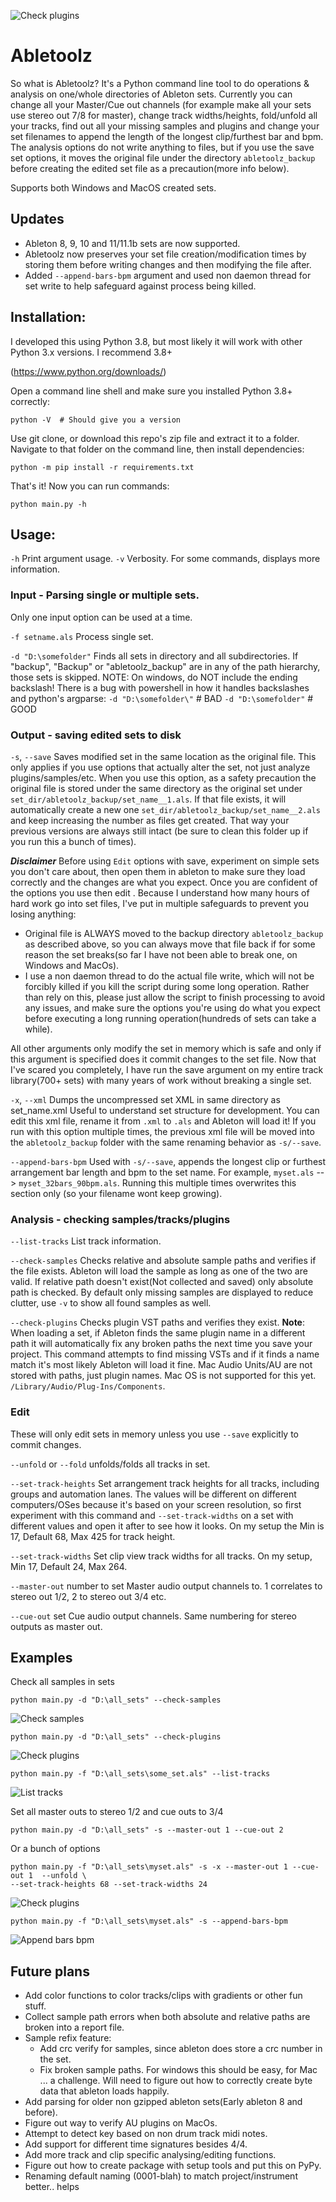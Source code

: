 ![Check plugins](/doc/top.png)
# Abletoolz

So what is Abletoolz? It's a Python command line tool to do operations & analysis on one/whole directories of Ableton
sets. Currently you can change all your Master/Cue out channels (for example make all your sets use 
stereo out 7/8 for master), change track widths/heights, fold/unfold all your tracks, find out all your missing 
samples and plugins and change your set filenames to append the length of the longest clip/furthest bar and bpm. The 
analysis options do not write anything to files, but if you use the save set options, it moves the original file 
under the directory `abletoolz_backup` before creating the edited set file as a precaution(more info below).

Supports both Windows and MacOS created sets.

## Updates
- Ableton 8, 9, 10 and 11/11.1b sets are now supported.
- Abletoolz now preserves your set file creation/modification times by storing them before writing changes and then 
modifying the file after.
- Added `--append-bars-bpm` argument and used non daemon thread for set write to help safeguard against process being 
killed.

## Installation:
I developed this using Python 3.8, but most likely it will work with other Python 3.x versions. I recommend 3.8+

(https://www.python.org/downloads/)

Open a command line shell and make sure you installed Python 3.8+ correctly:
```
python -V  # Should give you a version
```
Use git clone, or download this repo's zip file and extract it to a folder. Navigate to that folder on the command line, 
then install dependencies:
```
python -m pip install -r requirements.txt
```
That's it! Now you can run commands:
```
python main.py -h
```
## Usage:
`-h` Print argument usage.
`-v` Verbosity. For some commands, displays more information.

### Input - Parsing single or multiple sets.
Only one input option can be used at a time.

`-f setname.als` Process single set.

`-d "D:\somefolder"` Finds all sets in directory and all subdirectories. If "backup", "Backup" or "abletoolz_backup" are in any 
of the path hierarchy, those sets is skipped. NOTE: On windows, do NOT include the ending backslash! There is a bug with powershell 
in how it handles backslashes and python's argparse: 
`-d "D:\somefolder\"` # BAD
`-d "D:\somefolder"` # GOOD

### Output - saving edited sets to disk
`-s`, `--save` 
Saves modified set in the same location as the original file. This only applies if you use options that actually alter
the set, not just analyze plugins/samples/etc. When you use this option, as a safety precaution the original file is stored under the same 
directory as the original set under `set_dir/abletoolz_backup/set_name__1.als`. If that file exists, it will automatically 
create a new one `set_dir/abletoolz_backup/set_name__2.als` and keep increasing the number as files get created. That 
way your previous versions are always still intact (be sure to clean this folder up if you run this a bunch of times).

***Disclaimer*** Before using `Edit` options with save, experiment on simple sets you don't care about,
then open them in ableton to make sure they load correctly and the changes are what you expect. Once you are confident 
of the options you use then edit . Because I understand how many hours of hard work go into set files, 
I've put in multiple safeguards to prevent you losing anything:
- Original file is ALWAYS moved to the backup directory `abletoolz_backup` as described above, so you can always move that 
file back if for some reason the set breaks(so far I have not been able to break one, on Windows and MacOs).
- I use a non daemon thread to do the actual file write, which will not be forcibly killed if you kill the script 
during some long operation. Rather than rely on this, please just allow the script to finish processing to avoid any 
issues, and make sure the options you're using do what you expect before executing a long running operation(hundreds 
of sets can take a while). 

All other arguments only modify the set in memory which is safe and 
only if this argument is specified does it commit changes to the set file. Now that I've scared you completely, I have 
run the save argument on my entire track library(700+ sets) with many years of work without breaking a single set. 

`-x`, `--xml`  Dumps the uncompressed set XML in same directory as set_name.xml Useful to understand set structure for 
development. You can edit this xml file, rename it from `.xml` to  `.als` and Ableton will load it! If you run with this 
option multiple times, the previous xml file will be moved into the `abletoolz_backup` 
folder with the same renaming behavior as `-s/--save`.

`--append-bars-bpm` Used with `-s/--save`, appends the longest clip or furthest arrangement bar length and bpm to the 
set name. For example, 
`myset.als` --> `myset_32bars_90bpm.als`. Running this multiple times overwrites this section only (so your filename 
wont keep growing).

### Analysis - checking samples/tracks/plugins
`--list-tracks` List track information.

`--check-samples` Checks relative and absolute sample paths and verifies if the file exists. Ableton will load the 
sample as long as one of the two are valid. If relative path doesn't exist(Not collected and saved) only absolute path 
is checked. By default only missing samples are displayed to reduce clutter, use `-v` to show all found samples as well.

`--check-plugins` Checks plugin VST paths and verifies they exist. **Note**: When loading a set, if Ableton finds the 
same plugin name in a different path it will automatically fix any broken paths the next time you save your project. This 
command attempts to find missing VSTs and if it finds a name match it's most likely Ableton will load it fine.
Mac Audio Units/AU are not stored with paths, just plugin names. Mac OS is not supported for this yet.
`/Library/Audio/Plug-Ins/Components`.

### Edit
These will only edit sets in memory unless you use `--save` explicitly to commit changes.

`--unfold` or `--fold` unfolds/folds all tracks in set.

`--set-track-heights`  Set arrangement track heights for all tracks, including groups and automation lanes. The values 
will be different on different computers/OSes because it's based on your screen resolution, so first experiment 
with this command and `--set-track-widths` on a set with different values and open it after to see how it looks. On my
setup the Min is 17, Default 68, Max 425 for track height.

`--set-track-widths` Set clip view track widths for all tracks. On my setup, Min 17, Default 24, Max 264. 

`--master-out` number to set Master audio output channels to. 1 correlates to stereo out 1/2, 2 to stereo out 3/4 etc.

`--cue-out` set Cue audio output channels. Same numbering for stereo outputs as master out.

## Examples
Check all samples in sets
```
python main.py -d "D:\all_sets" --check-samples
```
![Check samples](/doc/check_samples.png)


```
python main.py -d "D:\all_sets" --check-plugins
```
![Check plugins](/doc/check_plugins.png)

```
python main.py -f "D:\all_sets\some_set.als" --list-tracks
```
![List tracks](/doc/track_list.png)

Set all master outs to stereo 1/2 and cue outs to 3/4
```
python main.py -d "D:\all_sets" -s --master-out 1 --cue-out 2
```

Or a bunch of options
```
python main.py -f "D:\all_sets\myset.als" -s -x --master-out 1 --cue-out 1  --unfold \
--set-track-heights 68 --set-track-widths 24 
```
![Check plugins](/doc/everything.png)

```
python main.py -f "D:\all_sets\myset.als" -s --append-bars-bpm
```
![Append bars bpm](/doc/append_bars_bpm.png)

## Future plans
- Add color functions to color tracks/clips with gradients or other fun stuff.
- Collect sample path errors when both absolute and relative paths are broken into a report file.
- Sample refix feature:
    - Add crc verify for samples, since ableton does store a crc number in the set.
    - Fix broken sample paths. For windows this should be easy, for Mac ... a challenge. Will need to figure out how to 
correctly create byte data that ableton loads happily.
- Add parsing for older non gzipped ableton sets(Early ableton 8 and before).
- Figure out way to verify AU plugins on MacOs.
- Attempt to detect key based on non drum track midi notes.
- Add support for different time signatures besides 4/4.
- Add more track and clip specific analysing/editing functions.
- Figure out how to create package with setup tools and put this on PyPy.
- Renaming default naming (0001-blah) to match project/instrument better.. helps 
